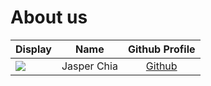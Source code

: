 # About us

| Display                                             |      Name       |               Github Profile                |
|-----------------------------------------------------|:---------------:|:-------------------------------------------:|
| ![](https://via.placeholder.com/100.png?text=Photo) |   Jasper Chia   |  [Github](https://github.com/jasperchia)   |  